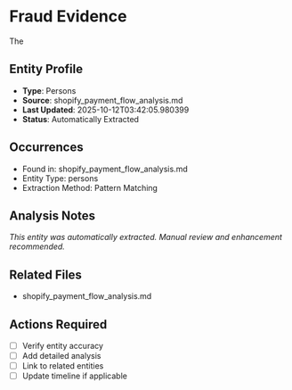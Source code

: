 # Fraud Evidence
The

## Entity Profile
- **Type**: Persons
- **Source**: shopify_payment_flow_analysis.md
- **Last Updated**: 2025-10-12T03:42:05.980399
- **Status**: Automatically Extracted

## Occurrences
- Found in: shopify_payment_flow_analysis.md
- Entity Type: persons
- Extraction Method: Pattern Matching

## Analysis Notes
*This entity was automatically extracted. Manual review and enhancement recommended.*

## Related Files
- shopify_payment_flow_analysis.md

## Actions Required
- [ ] Verify entity accuracy
- [ ] Add detailed analysis
- [ ] Link to related entities
- [ ] Update timeline if applicable
